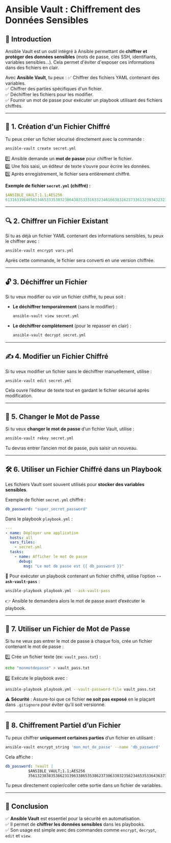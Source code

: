 # **Ansible Vault : Chiffrement des Données Sensibles**

## **📌 Introduction**
Ansible Vault est un outil intégré à Ansible permettant de **chiffrer et protéger des données sensibles** (mots de passe, clés SSH, identifiants, variables sensibles…). Cela permet d'éviter d'exposer ces informations dans des fichiers en clair.

Avec **Ansible Vault**, tu peux :
✅ Chiffrer des fichiers YAML contenant des variables.  
✅ Chiffrer des parties spécifiques d'un fichier.  
✅ Déchiffrer les fichiers pour les modifier.  
✅ Fournir un mot de passe pour exécuter un playbook utilisant des fichiers chiffrés.

---

## **🔑 1. Création d'un Fichier Chiffré**
Tu peux créer un fichier sécurisé directement avec la commande :

```bash
ansible-vault create secret.yml
```

1️⃣ Ansible demande un **mot de passe** pour chiffrer le fichier.  
2️⃣ Une fois saisi, un éditeur de texte s’ouvre pour écrire les données.  
3️⃣ Après enregistrement, le fichier sera entièrement chiffré.

**Exemple de fichier `secret.yml` (chiffré) :**
```yaml
$ANSIBLE_VAULT;1.1;AES256
61316339646562346533353032386430353331633234616638316237336132393432323531326331...
```

---

## **🔍 2. Chiffrer un Fichier Existant**
Si tu as déjà un fichier YAML contenant des informations sensibles, tu peux le chiffrer avec :

```bash
ansible-vault encrypt vars.yml
```

Après cette commande, le fichier sera converti en une version chiffrée.

---

## **🔓 3. Déchiffrer un Fichier**
Si tu veux modifier ou voir un fichier chiffré, tu peux soit :
- **Le déchiffrer temporairement** (sans le modifier) :

  ```bash
  ansible-vault view secret.yml
  ```

- **Le déchiffrer complètement** (pour le repasser en clair) :

  ```bash
  ansible-vault decrypt secret.yml
  ```

---

## **✍️ 4. Modifier un Fichier Chiffré**
Si tu veux modifier un fichier sans le déchiffrer manuellement, utilise :

```bash
ansible-vault edit secret.yml
```

Cela ouvre l’éditeur de texte tout en gardant le fichier sécurisé après modification.

---

## **🔄 5. Changer le Mot de Passe**
Si tu veux **changer le mot de passe** d’un fichier Vault, utilise :

```bash
ansible-vault rekey secret.yml
```

Tu devras entrer l’ancien mot de passe, puis saisir un nouveau.

---

## **🛠️ 6. Utiliser un Fichier Chiffré dans un Playbook**
Les fichiers Vault sont souvent utilisés pour **stocker des variables sensibles**.

Exemple de fichier `secret.yml` chiffré :
```yaml
db_password: "super_secret_password"
```

Dans le playbook `playbook.yml` :
```yaml
---
- name: Déployer une application
  hosts: all
  vars_files:
    - secret.yml
  tasks:
    - name: Afficher le mot de passe
      debug:
        msg: "Le mot de passe est {{ db_password }}"
```

📌 Pour exécuter un playbook contenant un fichier chiffré, utilise l’option **`--ask-vault-pass`** :
```bash
ansible-playbook playbook.yml --ask-vault-pass
```
👉 Ansible te demandera alors le mot de passe avant d’exécuter le playbook.

---

## **🔑 7. Utiliser un Fichier de Mot de Passe**
Si tu ne veux pas entrer le mot de passe à chaque fois, crée un fichier contenant le mot de passe :

1️⃣ Crée un fichier texte (ex: `vault_pass.txt`) :
```bash
echo "monmotdepasse" > vault_pass.txt
```

2️⃣ Exécute le playbook avec :
```bash
ansible-playbook playbook.yml --vault-password-file vault_pass.txt
```

⚠️ **Sécurité** : Assure-toi que ce fichier **ne soit pas exposé** en le plaçant dans `.gitignore` pour éviter qu’il soit versionné.

---

## **📌 8. Chiffrement Partiel d’un Fichier**
Tu peux chiffrer **uniquement certaines parties** d’un fichier en utilisant :

```bash
ansible-vault encrypt_string 'mon_mot_de_passe' --name 'db_password'
```

Cela affiche :
```yaml
db_password: !vault |
          $ANSIBLE_VAULT;1.1;AES256
          356132383835366231396338653538623730633032356234653533643637396661
```

Tu peux directement copier/coller cette sortie dans un fichier de variables.

---

## **🎯 Conclusion**
✅ **Ansible Vault** est essentiel pour la sécurité en automatisation.  
✅ Il permet de **chiffrer les données sensibles** dans les playbooks.  
✅ Son usage est simple avec des commandes comme `encrypt`, `decrypt`, `edit` et `view`.  
